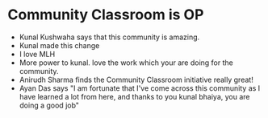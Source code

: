 # Community Classroom is OP

- Kunal Kushwaha says that this community is amazing.
- Kunal made this change
- I love MLH
- More power to kunal. love the work which your are doing for the community.
- Anirudh Sharma finds the Community Classroom initiative really great!
- Ayan Das says "I am fortunate that I've come across this community as I have learned a lot from here, and thanks to you kunal bhaiya, you are doing a good job"
